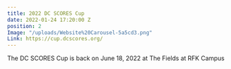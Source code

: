 ```yaml
---
title: 2022 DC SCORES Cup
date: 2022-01-24 17:20:00 Z
position: 2
Image: "/uploads/Website%20Carousel-5a5cd3.png"
Link: https://cup.dcscores.org/
---
```


The DC SCORES Cup is back on June 18, 2022 at The Fields at RFK Campus